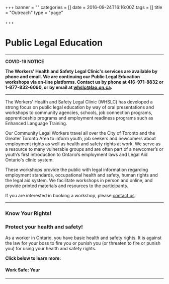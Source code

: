 +++
banner = ""
categories = []
date = 2016-09-24T16:16:00Z
tags = []
title = "Outreach"
type = "page"

+++
# Public Legal Education

***

**COVID-19 NOTICE** 

**The Workers' Health and Safety Legal Clinic's services are available by phone and email. We are continuing our Public Legal Education workshops via on-line platforms.  Contact us by phone at 416-971-8832 or 1-877-832-6090, or by email at whslc@lao.on.ca.**

***

The Workers' Health and Safety Legal Clinic (WHSLC) has developed a strong focus on public legal education by way of oral presentations and workshops to community agencies, schools, job connection programs, apprenticeship programs and employment readiness programs such as Enhanced Language Training.

Our Community Legal Workers travel all over the City of Toronto and the Greater Toronto Area to inform youth, job seekers and newcomers about employment rights as well as health and safety rights at work. We serve as a resource to many vulnerable groups and are often part of a newcomer’s or youth’s first introduction to Ontario’s employment laws and Legal Aid Ontario's clinic system.

These workshops provide the public with legal information regarding employment standards, occupational health and safety, human rights and the legal aid system. We facilitate workshops in person and online, and provide printed materials and resources to the participants.

If you are interested in booking a workshop, please [contact us](/menu/contact/).

***

### **Know Your Rights!**

### **Protect your health and safety!**

As a worker in Ontario, you have basic health and safety rights. It is against the law for your boss to fire you or punish you (or threaten to fire or punish you) for using your health and safety rights.

**Click below to learn more:**

#### Work Safe: Your 

***